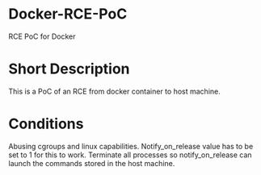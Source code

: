 # Docker-RCE-PoC
RCE PoC for Docker

# Short Description
This is a PoC of an RCE from docker container to host machine.

# Conditions
Abusing cgroups and linux capabilities.
Notify_on_release value has to be set to 1 for this to work.
Terminate all processes so notify_on_release can launch the commands stored in the host machine.
